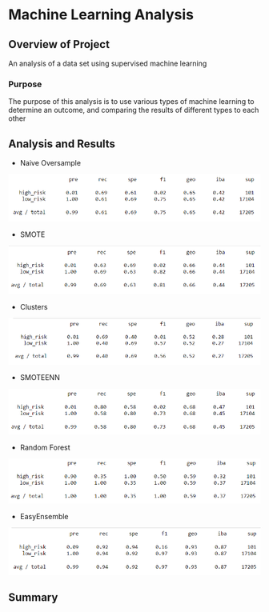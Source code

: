 # Machine Learning Analysis
## Overview of Project
An analysis of a data set using supervised machine learning

### Purpose
The purpose of this analysis is to use various types of machine learning to determine an outcome, and comparing the results of different types to each other
## Analysis and Results
- Naive Oversample

![results](https://raw.githubusercontent.com/Queach/Credit_Risk_Analysis/main/Resources/Naive.png "results")
- SMOTE

![results](https://raw.githubusercontent.com/Queach/Credit_Risk_Analysis/main/Resources/SMOTE.png "results")
- Clusters 

![results](https://raw.githubusercontent.com/Queach/Credit_Risk_Analysis/main/Resources/Cluster.png "results")
- SMOTEENN

![results](https://raw.githubusercontent.com/Queach/Credit_Risk_Analysis/main/Resources/SMOTEENN.png "results")
- Random Forest

![results](https://raw.githubusercontent.com/Queach/Credit_Risk_Analysis/main/Resources/Random%20Tree.png "results")
- EasyEnsemble

![results](https://raw.githubusercontent.com/Queach/Credit_Risk_Analysis/main/Resources/ADA.png "results")

## Summary

